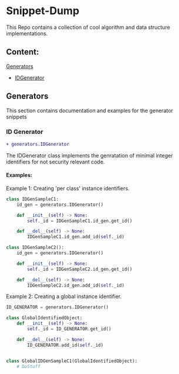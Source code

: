 <h1> Snippet-Dump </h1>
<p>
This Repo contains a collection of cool algorithm and data structure implementations. 
</p>

<h2>Content:</h1> 

[Generators](#generators)
<ul>
<li>

[IDGenerator](#id-generator) 

</li>
</ul>

## Generators
This section contains documentation and examples for the generator snippets

### ID Generator
```diff
+ generators.IDGenerator
```

<p>
The IDGenerator class implements the genratation of minimal integer 
identifiers for not security relevant code.
</p>

#### Examples:
Example 1: Creating 'per class' instance identifiers.
```python
class IDGenSampleC1:
    id_gen = generators.IDGenerator()

    def __init__(self) -> None:
        self._id = IDGenSampleC1.id_gen.get_id()

    def __del__(self) -> None:
        IDGenSampleC1.id_gen.add_id(self._id)

class IDGenSampleC2():
    id_gen = generators.IDGenerator()

    def __init__(self) -> None:
        self._id = IDGenSampleC2.id_gen.get_id()

    def __del__(self) -> None:
        IDGenSampleC2.id_gen.add_id(self._id)
```

Example 2: Creating a global instance identifier.
```python
ID_GENERATOR = generators.IDGenerator()

class GlobalIdentifiedObject:
    def __init__(self) -> None:
        self._id = ID_GENERATOR.get_id()

    def __del__(self) -> None:
        ID_GENERATOR.add_id(self._id)


class GlobalIDGenSampleC1(GlobalIdentifiedObject):
    # DoStuff
```

